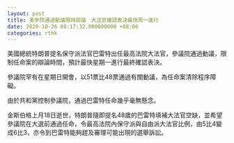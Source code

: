 ```yaml
---
layout: post
title: 美參院通過動議限時辯論　大法官確認表決最快周一進行
date: 2020-10-26 08:17:32.000000000 +08:00
categories: rthk
---
```


美國總統特朗普提名保守派法官巴雷特出任最高法院大法官，參議院通過動議，限制任命案的辯論時間，預計最快星期一進行最終確認表決。

參議院罕有在星期日開會，以51票比48票通過有關動議，為任命案清除程序障礙。

由於共和黨控制參議院，通過巴雷特任命幾乎毫無懸念。

金斯伯格上月18日逝世，特朗普隨即提名48歲的巴雷特填補大法官空缺，並希望參議院在大選前通過任命，令最高法院內保守派與自由派大法官比例，由5比4變成6比3，亦令到巴雷特能夠趕及審理可能出現的選舉訴訟。
